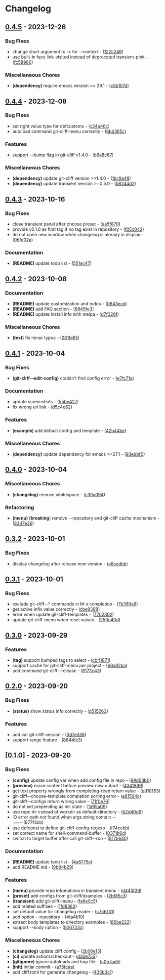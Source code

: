 # Changelog

## [0.4.5](https://github.com/liuyinz/git-cliff.el/compare/v0.4.4..v0.4.5) - 2023-12-26

### Bug Fixes

- change short argument to -x for --context - ([122c249](https://github.com/liuyinz/git-cliff.el/commit/122c2499caed7f44c023f41a3970fb81a8173fdd))
- use built-in face link-visited instead of deprecated transient-pink - ([fc58980](https://github.com/liuyinz/git-cliff.el/commit/fc589803a88edba9339a8b884818119f52b23e80))

### Miscellaneous Chores

- **(dependency)** require emacs version >= 29.1 - ([c5b107d](https://github.com/liuyinz/git-cliff.el/commit/c5b107d84d6ee7a7447f197426fee50ee123ef61))

## [0.4.4](https://github.com/liuyinz/git-cliff.el/compare/v0.4.3..v0.4.4) - 2023-12-08

### Bug Fixes

- set right value type for defcustoms - ([c24a46c](https://github.com/liuyinz/git-cliff.el/commit/c24a46cdf39a2be00c946184611551d4ca75512c))
- autoload command git-cliff-menu correctly - ([6bd365c](https://github.com/liuyinz/git-cliff.el/commit/6bd365c883f2ec68589818fdac6925185b8b2330))

### Features

- support --bump flag in git-cliff v1.4.0 - ([b6a8c67](https://github.com/liuyinz/git-cliff.el/commit/b6a8c67c8f7468554401f1c6fe0d000d3987c13b))

### Miscellaneous Chores

- **(dependency)** update git-cliff version >=1.4.0 - ([1bc9a48](https://github.com/liuyinz/git-cliff.el/commit/1bc9a48de2fa11be3c7474c606a509e28a9a4dc9))
- **(dependency)** update transient version >=0.5.0 - ([b8244d2](https://github.com/liuyinz/git-cliff.el/commit/b8244d21136d5831e69724294099e298c962d41d))

## [0.4.3](https://github.com/liuyinz/git-cliff.el/compare/v0.4.2..v0.4.3) - 2023-10-16

### Bug Fixes

- close transient panel after choose preset - ([aa5f870](https://github.com/liuyinz/git-cliff.el/commit/aa5f8709e10c5864e3408489a34fafd20874063c))
- provide v0.1.0 as first tag if no tag exist in repository - ([f05c042](https://github.com/liuyinz/git-cliff.el/commit/f05c0426cf4c3554d7c3d391e5dfe5ef01976a99))
- do not open new window when changelog is already in display - ([0bfe02a](https://github.com/liuyinz/git-cliff.el/commit/0bfe02ad661aa2891899f9f264b8de3072defb41))

### Documentation

- **(README)** update todo list - ([551ac47](https://github.com/liuyinz/git-cliff.el/commit/551ac47f16f28e4f66afeb9af9b9198e09533ba8))

## [0.4.2](https://github.com/liuyinz/git-cliff.el/compare/v0.4.1..v0.4.2) - 2023-10-08

### Documentation

- **(README)** update customization and todos - ([0843ecd](https://github.com/liuyinz/git-cliff.el/commit/0843ecdb1f8762cb11764ef440067f08b363319c))
- **(README)** add FAQ section - ([8849fe3](https://github.com/liuyinz/git-cliff.el/commit/8849fe38ed34ebeaf72eef03e21ee94d8ffe19df))
- **(README)** update install info with melpa - ([d7f326f](https://github.com/liuyinz/git-cliff.el/commit/d7f326f081a2806826c7301063a29423b66aec28))

### Miscellaneous Chores

- **(test)** fix minor typos - ([281fe65](https://github.com/liuyinz/git-cliff.el/commit/281fe65c0d0fac2ce6e6261f1f419a2396276908))

## [0.4.1](https://github.com/liuyinz/git-cliff.el/compare/v0.4.0..v0.4.1) - 2023-10-04

### Bug Fixes

- **(git-cliff--edit-config)** couldn't find config error - ([e7fc71a](https://github.com/liuyinz/git-cliff.el/commit/e7fc71a316b170c358b2b17b0936c1ef99218d6e))

### Documentation

- update screenshots - ([55be427](https://github.com/liuyinz/git-cliff.el/commit/55be427986d956d82a8c33e11c0facd99c4a64c4))
- fix wrong url link - ([d5c4c62](https://github.com/liuyinz/git-cliff.el/commit/d5c4c62b47a1d6ed1494b92f3688623e9041f216))

### Features

- **(example)** add default config and template - ([42b44be](https://github.com/liuyinz/git-cliff.el/commit/42b44bec1ea398ce37c01b516f85fac7163b8273))

### Miscellaneous Chores

- **(dependency)** update dependency for emacs >=27.1 - ([93ebbf0](https://github.com/liuyinz/git-cliff.el/commit/93ebbf0ae180063e5808bb794f7c6436373aa058))

## [0.4.0](https://github.com/liuyinz/git-cliff.el/compare/v0.3.2..v0.4.0) - 2023-10-04

### Miscellaneous Chores

- **(changelog)** remove whitespace - ([c30a094](https://github.com/liuyinz/git-cliff.el/commit/c30a094f630424de19763f71f14a17fba9c84065))

### Refactoring

- **(menu)** [**breaking**] remove --repository and git-cliff cache mechanism - ([8347e26](https://github.com/liuyinz/git-cliff.el/commit/8347e26efafeb1387f5fb69bff20f574a4944ce1))

## [0.3.2](https://github.com/liuyinz/git-cliff.el/compare/v0.3.1..v0.3.2) - 2023-10-01

### Bug Fixes

- display changelog after release new version - ([e8cedbb](https://github.com/liuyinz/git-cliff.el/commit/e8cedbb592fc3932f9bfb17fa32d63516be267d1))

## [0.3.1](https://github.com/liuyinz/git-cliff.el/compare/v0.3.0..v0.3.1) - 2023-10-01

### Bug Fixes

- exclude git-cliff--* commands in M-x completion - ([7b380a6](https://github.com/liuyinz/git-cliff.el/commit/7b380a61ed2fb7272f83980c9137aa1980562252))
- get active infix value correctly - ([cbe9388](https://github.com/liuyinz/git-cliff.el/commit/cbe9388189461e652770aa789a97851d26a24b5b))
- error when update git-cliff-templates - ([7702302](https://github.com/liuyinz/git-cliff.el/commit/770230205877cd574548e12af36edeb5aca97be5))
- update git-cliff-menu when reset values - ([250c40d](https://github.com/liuyinz/git-cliff.el/commit/250c40d59a5fd55112db63e83d71d6a8e4397f5b))

## [0.3.0](https://github.com/liuyinz/git-cliff.el/compare/v0.2.0..v0.3.0) - 2023-09-29

### Features

- **(tag)** support bumped tags to select - ([cb41871](https://github.com/liuyinz/git-cliff.el/commit/cb4187198db0f4a30f3355e53c9d78110eb56ecd))
- support cache for git-cliff-menu per project - ([69a82ba](https://github.com/liuyinz/git-cliff.el/commit/69a82ba0fb449c13325df80611acf3e606221166))
- add command git-cliff--release - ([8173c43](https://github.com/liuyinz/git-cliff.el/commit/8173c43e271377039f4dfed727f690fbf106f98a))

## [0.2.0](https://github.com/liuyinz/git-cliff.el/compare/v0.1.0..v0.2.0) - 2023-09-20

### Bug Fixes

- **(status)** show status info correctly - ([d515263](https://github.com/liuyinz/git-cliff.el/commit/d5152634abfa0ca5a7708f4b0121ff4103583bff))

### Features

- add var git-cliff-version - ([3d7e338](https://github.com/liuyinz/git-cliff.el/commit/3d7e338cc5808cd18e4e6f06cccee8114a00bf94))
- support range feature - ([8844fe3](https://github.com/liuyinz/git-cliff.el/commit/8844fe3e1fc869e8f931c9bfaa48334bc95b2236))

## [0.1.0] - 2023-09-20

### Bug Fixes

- **(config)** update config var when add config file in repo - ([99d63b0](https://github.com/liuyinz/git-cliff.el/commit/99d63b09be072497222b2faae9305ed04aabe9a2))
- **(preview)** erase content before preview new output - ([4341899](https://github.com/liuyinz/git-cliff.el/commit/4341899fd9553f9c26ea6db5ff4050a293e86af1))
- get text property wrongly from completing-read return value - ([ed10163](https://github.com/liuyinz/git-cliff.el/commit/ed101632e6e3045c3a08287834762a26ffb487fe))
- git-cliff--choose-template completion sorting error - ([e81564c](https://github.com/liuyinz/git-cliff.el/commit/e81564cc703046f4059b2f97c5074474c8426490))
- git-cliff--configs return wrong value - ([71f0e76](https://github.com/liuyinz/git-cliff.el/commit/71f0e76fc2998def11be2736022a075d46d6ced5))
- do not set prepending as init state - ([1d95a09](https://github.com/liuyinz/git-cliff.el/commit/1d95a095c43bfa3ea55348e3257d2be80693aa6a))
- use repo dir instead of workdir as default-directory - ([b2d40d9](https://github.com/liuyinz/git-cliff.el/commit/b2d40d9421c1f1ab347ac908ff71834353874471))
- IO error path not found when args string contain --<option>=~ - ([877f3cb](https://github.com/liuyinz/git-cliff.el/commit/877f3cbcef90aa809135f9c12edb13005f2efcea))
- use defconst to define git-cliff-config-regexp - ([f74cebb](https://github.com/liuyinz/git-cliff.el/commit/f74cebb618f710b5686d03228ecc7f0f0462ae77))
- set correct name for shell-command-buffer - ([0371b6d](https://github.com/liuyinz/git-cliff.el/commit/0371b6d8e396813d6a4919bbbb63adee59c23010))
- switch to target buffer after call git-cliff--run - ([817b640](https://github.com/liuyinz/git-cliff.el/commit/817b640d017fa8286f599f0f4c539e3fab445586))

### Documentation

- **(README)** update todo list - ([4a6775c](https://github.com/liuyinz/git-cliff.el/commit/4a6775c0644a89bfa0d75c06a5744d0caef8e7b1))
- add README.md - ([9b84b29](https://github.com/liuyinz/git-cliff.el/commit/9b84b29d1aec5db299157cfc17c21babeb5fa915))

### Features

- **(menu)** provide repo infomations in transient menu - ([d445f2d](https://github.com/liuyinz/git-cliff.el/commit/d445f2dd728a6247c3e7aa4cd1126ffb74c62721))
- **(preset)** add configs from git-cliff/examples - ([2bf85c3](https://github.com/liuyinz/git-cliff.el/commit/2bf85c30f347282bb949f9114f7174c04a585fd8))
- **(transient)** add git-cliff-menu - ([fa6e0c5](https://github.com/liuyinz/git-cliff.el/commit/fa6e0c5b313b4b6deeaa00fef10082eb2927505e))
- add related suffixes - ([1fd8383](https://github.com/liuyinz/git-cliff.el/commit/1fd83835b0911bfb94729fd03aeddd3725e6a614))
- set default value for changelog reader - ([c756131](https://github.com/liuyinz/git-cliff.el/commit/c7561318faa9e96735d1b5eb15fe36c68ccac241))
- add option --repository - ([4fa4b10](https://github.com/liuyinz/git-cliff.el/commit/4fa4b103b883e2d994f40edfb69e80c4d2dfef77))
- extract body templates to directory examples - ([86be222](https://github.com/liuyinz/git-cliff.el/commit/86be22296a5692253389ee2fa7ba6613147ed221))
- support --body option - ([926723c](https://github.com/liuyinz/git-cliff.el/commit/926723cd840deee766bb834e8ddaf62eb936f8d2))

### Miscellaneous Chores

- **(changelog)** update cliff config - ([2b00e13](https://github.com/liuyinz/git-cliff.el/commit/2b00e1355a66d897bbd59563d861de237fa69e60))
- **(ci)** update actions/checkout - ([d30e755](https://github.com/liuyinz/git-cliff.el/commit/d30e755edb9cbdd40048483a2db7b5a2fd9ad581))
- **(gitignore)** ignore autoloads and tmp file - ([c0b7ad5](https://github.com/liuyinz/git-cliff.el/commit/c0b7ad52f9811868e35e39b305416554bc554069))
- **(init)** initial commit - ([a75fcaa](https://github.com/liuyinz/git-cliff.el/commit/a75fcaa17e2983e3abce406da7415f9c4075378f))
- add cliff.toml for generate changelog - ([435b3c1](https://github.com/liuyinz/git-cliff.el/commit/435b3c1c60c961f26b0147824d92b7e8723bacfc))

<!-- generated by git-cliff -->
